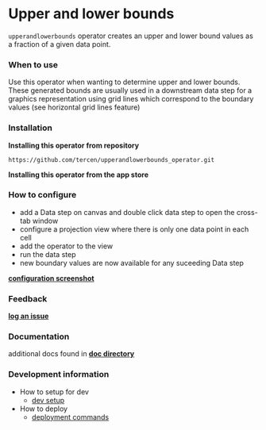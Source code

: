 # Upper and lower bounds 
`upperandlowerbounds` operator creates an upper and lower bound values as a fraction of a given data point.

### When to use
Use this operator when wanting to determine upper and lower bounds. These generated bounds are usually used in a downstream data step for a graphics representation using grid lines which correspond to the boundary values (see horizontal grid lines feature) 

### Installation

__Installing this operator from repository__

`https://github.com/tercen/upperandlowerbounds_operator.git`


__Installing this operator from the app store__


### How to configure
* add a Data step on canvas and double click data step to open the cross-tab window
* configure a projection view where there is only one data point in each cell
* add the operator to the view
* run the data step
* new boundary values are now available for any suceeding Data step

[__configuration screenshot__](./doc/screenshot/operator_screenshot.png)


### Feedback
[__log an issue__](https://github.com/tercen/upperandlowerbounds_operator/issues)

### Documentation
additional docs found in [__doc directory__](./doc)

### Development information

* How to setup for dev
    * [dev setup](https://tercen.github.io/appbuilders-guide/)
* How to deploy
    * [deployment commands](./doc/DEPLOY.md)



